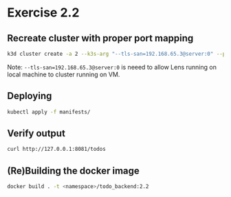 # Exercise 2.2

## Recreate cluster with proper port mapping

```sh
k3d cluster create -a 2 --k3s-arg "--tls-san=192.168.65.3@server:0" --port 8082:30080@agent:0 -p 8081:80@loadbalancer
```

Note: `--tls-san=192.168.65.3@server:0` is neeed to allow Lens running on local machine to cluster running on VM.  

## Deploying

```sh
kubectl apply -f manifests/
```

## Verify output

```sh
curl http://127.0.0.1:8081/todos
```

## (Re)Building the docker image

```sh
docker build . -t <namespace>/todo_backend:2.2
```
